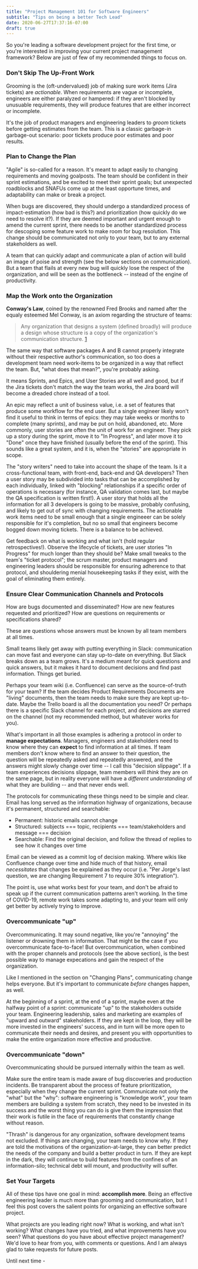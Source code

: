 ```yaml
---
title: "Project Management 101 for Software Engineers"
subtitle: "Tips on being a better Tech Lead"
date: 2020-06-27T17:37:16-07:00
draft: true
---
```


So you're leading a software development project for the first time, or you're interested in improving your current project management framework? Below are just of few of my recommended things to focus on.

### Don't Skip The Up-Front Work

Grooming is the (oft-undervalued) job of making sure work items (Jira tickets) are _actionable_. When requirements are vague or incomplete, engineers are either paralyzed or hampered: if they aren't blocked by unusuable requirements, they will produce features that are either incorrect or incomplete.

It's the job of product managers and engineering leaders to _groom_ tickets before getting estimates from the team. This is a classic garbage-in garbage-out scenario: poor tickets produce poor estimates and poor results.


### Plan to Change the Plan

"Agile" is so-called for a reason. It's meant to adapt easily to changing requirements and moving goalposts. The team should be confident in their sprint estimations, and be excited to meet their sprint goals; but unexpected roadblocks and SNAFUs come up at the least opportune times, and adaptability can make or break a project.

When bugs are discovered, they should undergo a standardized process of impact-estimation (how bad is this?) and prioritization (how quickly do we need to resolve it?). If they are deemed important and urgent enough to amend the current sprint, there needs to be another standardized process for descoping some feature work to make room for bug resolution. This change should be communicated not only to your team, but to any external stakeholders as well.

A team that can quickly adapt and communicate a plan of action will build an image of poise and strength (see the below sections on communication). But a team that flails at every new bug will quickly lose the respect of the organization, and will be seen as the bottleneck -- instead of the engine of productivity.

### Map the Work onto the Organization

**Conway's Law**, coined by the renowned Fred Brooks and named after the equaly esteemed Mel Conway, is an axiom regarding the structure of teams:

> Any organization that designs a system (defined broadly) will produce a design whose structure is a copy of the organization's communication structure. [1](https://www.melconway.com/Home/Conways_Law.html)

The same way that software packages A and B cannot properly integrate without their respective author's communication, so too does a development team need work-items to be organized in a way that reflect the team. But, "what does that mean?", you're probably asking.

It means Sprints, and Epics, and User Stories are all well and good, but if the Jira tickets don't match the way the team works, the Jira board will become a dreaded chore instead of a tool.

An epic may reflect a unit of business value, i.e. a set of features that produce some workflow for the end user. But a single engineer likely won't find it useful to think in terms of epics: they may take weeks or months to complete (many sprints), and may be put on hold, abandoned, etc. More commonly, user stories are often the unit of work for an engineer. They pick up a story during the sprint, move it to "In Progress", and later move it to "Done" once they have finished (usually before the end of the sprint). This sounds like a great system, and it is, when the "stories" are appropriate in scope.

The "story writers" need to take into account the shape of the team. Is it a cross-functional team, with front-end, back-end and QA developers? Then a user story may be subdivided into tasks that can be accomplished by each individually, linked with "blocking" relationships if a specific order of operations is necessary (for instance, QA validation comes last, but maybe the QA specification is written first!). A user story that holds all the information for all 3 developers is going to be massive, probably confusing, and likely to get out of sync with changing requirements. The actionable work items need to be small enough that a single engineeer can be solely responsible for it's completion, but no so small that engineers become bogged down moving tickets. There is a balance to be achieved.

Get feedback on what is working and what isn't (hold regular retrospectives!). Observe the lifecycle of tickets, are user stories "In Progress" for much longer than they should be? Make small tweaks to the team's "ticket protocol"; the scrum master, product managers and engineering leaders should be responsible for ensuring adherence to that protocol, and shouldering menial housekeeping tasks if they exist, with the goal of eliminating them entirely.


### Ensure Clear Communication Channels and Protocols

How are bugs documented and disseminated? How are new features requested and prioritized? How are questions on requirements or specifications shared?

These are questions whose answers must be known by all team members at all times. 

Small teams likely get away with putting everything in Slack: communication can move fast and everyone can stay up-to-date on everything. But Slack breaks down as a team grows. It's a medium meant for quick questions and quick answers, but it makes it hard to document decisions and find past information. Things get buried.

Perhaps your team wiki (i.e. Confluence) can serve as the source-of-truth for your team? If the team decides Product Requirements Documents are "living" documents, then the team needs to make sure they are kept up-to-date. Maybe the Trello board is all the documentation you need? Or perhaps there is a specific Slack channel for each project, and decisions are starred on the channel (not my recommended method, but whatever works for you).

What's important in all those examples is adhering a protocol in order to **manage expectations**. Managers, engineers and stakeholders need to know where they can **expect** to find information at all times. If team members don't know where to find an answer to their question, the question will be repeatedly asked and repeatedly answered, and the answers might slowly change over time -- I call this "decision slippage". If a team experiences decisions slippage, team members will *think* they are on the same page, but in reality everyone will have a *different understanding* of what they are building -- and that never ends well.

The protocols for communicating these things need to be simple and clear. Email has long served as the information highway of organizations, because it's permanent, structured and searchable:

- Permanent: historic emails cannot change
- Structured: subjects === topic, recipients === team/stakeholders and message === decision
- Searchable: Find the original decision, and follow the thread of replies to see how it changes over time

Email can be viewed as a commit log of decision making. Where wikis like Confluence change over time and hide much of that history, email *necessitates* that changes be explained as they occur (i.e. "Per Jorge's last question, we are changing Requirement 7 to require 30% integration").

The point is, use what works best for your team, and don't be afraid to speak up if the current communication patterns aren't working. In the time of COVID-19, remote work takes some adapting to, and your team will only get better by actively trying to improve.

### Overcommunicate "up"

Overcommunicating. It may sound negative, like you're "annoying" the listener or drowning them in information. That might be the case if you overcommunicate face-to-face! But overcommunication, when combined with the proper channels and protocols (see the above section), is the best possible way to manage expecations and gain the respect of the organization.

Like I mentioned in the section on "Changing Plans", communicating change helps everyone. But it's important to communicate *before* changes happen, as well.

At the beginning of a sprint, at the end of a sprint, maybe even at the halfway point of a sprint: communicate "up" to the stakeholders outside your team. Engineering leadership, sales and marketing are examples of "upward and outward" stakeholders. If they are kept in the loop, they will be more invested in the engineers' success, and in turn will be more open to communicate their needs and desires, and present you with opportunities to make the entire organization more effective and productive.


### Overcommunicate "down"

Overcommunicating should be pursued internally within the team as well. 

Make sure the entire team is made aware of bug discoveries and production incidents. Be transparent about the process of feature prioritization, especially when they change the current sprint. Communicate not only the "what" but the "why": software engineering is "knowledge work", your team members are building a system from scratch, they need to be invested in its success and the worst thing you can do is give them the impression that their work is futile in the face of requirements that constantly change without reason. 

"Thrash" is dangerous for any organization, software development teams not excluded. If things are changing, your team needs to know why. If they are told the motivations of the organization-at-large, they can better predict the needs of the company and build a better product in turn. If they are kept in the dark, they will continue to build features from the confines of an information-silo; technical debt will mount, and productivity will suffer.

### Set Your Targets

All of these tips have one goal in mind: **accomplish more**. Being an effective engineering leader is much more than grooming and communication, but I feel this post covers the salient points for organizing an effective software project. 

What projects are you leading right now? What is working, and what isn't working? What changes have you tried, and what improvements have you seen? What questions do you have about effective project management? We'd love to hear from you, with comments or questions. And I am always glad to take requests for future posts.

Until next time - 

